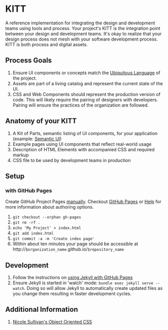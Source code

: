 # KITT
A reference implementation for integrating the design and development teams using tools and process. Your project's KITT is the integration point between your design and development teams. It's okay to realize that your design process does not mesh with your software development process. KITT is both process and digital assets.

## Process Goals
1. Ensure UI components or concepts match the [Ubiquitous Language](http://guide.agilealliance.org/guide/ubiquitous.html) of the project.
2. Assets are part of a living catalog and represent the current state of the UI.
3. CSS and Web Components should represent the production version of code. This will likely require the pairing of designers with developers. Pairing will ensure the practices of the organization are followed.

## Anatomy of your KITT
1. A Kit of Parts, semantic listing of UI components, for your application (example: [Semantic UI](http://semantic-ui.com/))
2. Example pages using UI components that reflect real-world usage
4. Description of HTML Elements with accompanied CSS and required markup
5. CSS file to be used by development teams in production

## Setup

### with GitHub Pages
Create GitHub Project Pages [manually](https://help.github.com/articles/creating-project-pages-manually). Checkout [GitHub Pages](http://pages.github.com/) or [Help](https://help.github.com/categories/20/articles) for more information about authoring options.

1. ```git checkout --orphan gh-pages```
1. ```git rm -rf .```
2. ```echo 'My Project' > index.html```
3. ```git add index.html```
4. ```git commit -a -m 'Create index page'```
5. Within about ten minutes your page should be accessible at http://```$organization_name```.github.io/```$repository_name```


## Development
1. Follow the instructions on [using Jekyll with GitHub Pages](https://help.github.com/articles/using-jekyll-with-pages)
2. Ensure Jekyll is started in 'watch' mode: ```bundle exec jekyll serve --watch```. Doing so will allow Jekyll to automatically create updated files as you change them resulting in faster development cycles.

## Additional Information
1. [Nicole Sullivan's Object Oriented CSS](https://www.google.com/search?q=stubbornella+oocss)
